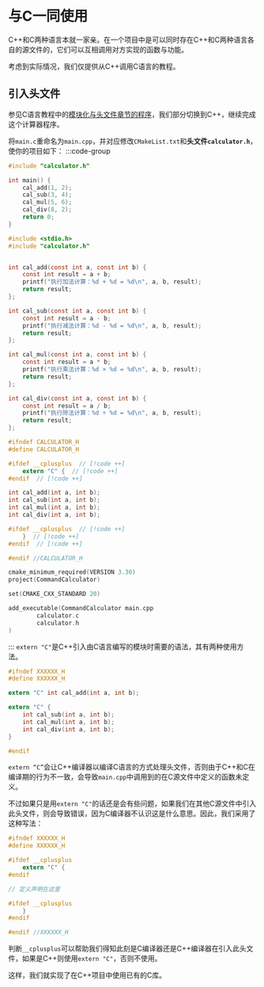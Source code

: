 # 与C一同使用

C++和C两种语言本就一家亲。在一个项目中是可以同时存在C++和C两种语言各自的源文件的，它们可以互相调用对方实现的函数与功能。

考虑到实际情况，我们仅提供从C++调用C语言的教程。

## 引入头文件

参见C语言教程中的[模块化与头文件章节的程序](/c/head-file)，我们部分切换到C++，继续完成这个计算器程序。

将`main.c`重命名为`main.cpp`，并对应修改`CMakeList.txt`和**头文件`calculator.h`**，使你的项目如下：
:::code-group

```cpp [main.cpp]
#include "calculator.h"

int main() {
    cal_add(1, 2);
    cal_sub(3, 4);
    cal_mul(5, 6);
    cal_div(8, 2);
    return 0;
}
```

```c [calculator.c]
#include <stdio.h>
#include "calculator.h"


int cal_add(const int a, const int b) {
    const int result = a + b;
    printf("执行加法计算：%d + %d = %d\n", a, b, result);
    return result;
};

int cal_sub(const int a, const int b) {
    const int result = a - b;
    printf("执行减法计算：%d - %d = %d\n", a, b, result);
    return result;
};

int cal_mul(const int a, const int b) {
    const int result = a * b;
    printf("执行乘法计算：%d × %d = %d\n", a, b, result);
    return result;
};

int cal_div(const int a, const int b) {
    const int result = a / b;
    printf("执行除法计算：%d ÷ %d = %d\n", a, b, result);
    return result;
};
```

```c [calculator.h]
#ifndef CALCULATOR_H
#define CALCULATOR_H

#ifdef __cplusplus  // [!code ++]
    extern "C" {  // [!code ++]
#endif  // [!code ++]

int cal_add(int a, int b);
int cal_sub(int a, int b);
int cal_mul(int a, int b);
int cal_div(int a, int b);

#ifdef __cplusplus  // [!code ++]
    }  // [!code ++]
#endif  // [!code ++]

#endif //CALCULATOR_H
```

```c [CMakeList.txt]
cmake_minimum_required(VERSION 3.30)
project(CommandCalculator)

set(CMAKE_CXX_STANDARD 20)

add_executable(CommandCalculator main.cpp
        calculator.c
        calculator.h
)

```

:::
`extern "C"`是C++引入由C语言编写的模块时需要的语法，其有两种使用方法。

```c
#ifndef XXXXXX_H
#define XXXXXX_H

extern "C" int cal_add(int a, int b);

extern "C" {
    int cal_sub(int a, int b);
    int cal_mul(int a, int b);
    int cal_div(int a, int b);
}

#endif
```

`extern “C”`会让C++编译器以编译C语言的方式处理头文件，否则由于C++和C在编译期的行为不一致，会导致`main.cpp`中调用到的在C源文件中定义的函数未定义。

不过如果只是用`extern "C"`的话还是会有些问题，如果我们在其他C源文件中引入此头文件，则会导致错误，因为C编译器不认识这是什么意思。因此，我们采用了这种写法：

```c
#ifndef XXXXXX_H
#define XXXXXX_H

#ifdef __cplusplus
    extern "C" {
#endif

// 定义声明在这里

#ifdef __cplusplus
    }
#endif

#endif //XXXXXX_H
```

判断`__cplusplus`可以帮助我们得知此刻是C编译器还是C++编译器在引入此头文件，如果是C++则使用`extern "C"`，否则不使用。

这样，我们就实现了在C++项目中使用已有的C库。
